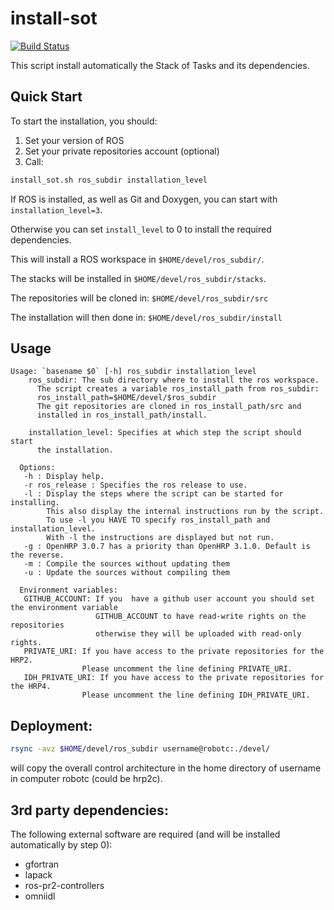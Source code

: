 install-sot
===========

[![Build Status](https://travis-ci.org/stack-of-tasks/install-sot.png?branch=master)](https://travis-ci.org/stack-of-tasks/install-sot)

This script install automatically the Stack of Tasks and its
dependencies.

Quick Start
-----------

To start the installation, you should:

 1. Set your version of ROS
 1. Set your private repositories account (optional)
 1. Call:

```sh
install_sot.sh ros_subdir installation_level
```

If ROS is installed, as well as Git and Doxygen, you can start with
`installation_level=3`.

Otherwise you can set `install_level` to 0 to install the required
dependencies.

This will install a ROS workspace in `$HOME/devel/ros_subdir/`.

The stacks will be installed in `$HOME/devel/ros_subdir/stacks`.

The repositories will be cloned in: `$HOME/devel/ros_subdir/src`

The installation will then done in: `$HOME/devel/ros_subdir/install`

Usage
-----

```
Usage: `basename $0` [-h] ros_subdir installation_level
    ros_subdir: The sub directory where to install the ros workspace.
      The script creates a variable ros_install_path from ros_subdir:
      ros_install_path=$HOME/devel/$ros_subdir
      The git repositories are cloned in ros_install_path/src and
      installed in ros_install_path/install.

    installation_level: Specifies at which step the script should start
      the installation.

  Options:
   -h : Display help.
   -r ros_release : Specifies the ros release to use.
   -l : Display the steps where the script can be started for installing.
        This also display the internal instructions run by the script.
        To use -l you HAVE TO specify ros_install_path and installation_level.
        With -l the instructions are displayed but not run.
   -g : OpenHRP 3.0.7 has a priority than OpenHRP 3.1.0. Default is the reverse.
   -m : Compile the sources without updating them
   -u : Update the sources without compiling them
   
  Environment variables:
   GITHUB_ACCOUNT: If you  have a github user account you should set the environment variable
                   GITHUB_ACCOUNT to have read-write rights on the repositories 
                   otherwise they will be uploaded with read-only rights.
   PRIVATE_URI: If you have access to the private repositories for the HRP2.
                Please uncomment the line defining PRIVATE_URI.
   IDH_PRIVATE_URI: If you have access to the private repositories for the HRP4.
                Please uncomment the line defining IDH_PRIVATE_URI.
```

Deployment:
-----------

```sh
rsync -avz $HOME/devel/ros_subdir username@robotc:./devel/
```

will copy the overall control architecture in
the home directory of username in computer robotc (could be hrp2c).


3rd party dependencies:
-----------------------

The following external software are required (and will be installed
automatically by step 0):

 - gfortran
 - lapack
 - ros-pr2-controllers
 - omniidl
